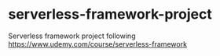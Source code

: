 # serverless-framework-project
Serverless framework project following https://www.udemy.com/course/serverless-framework
